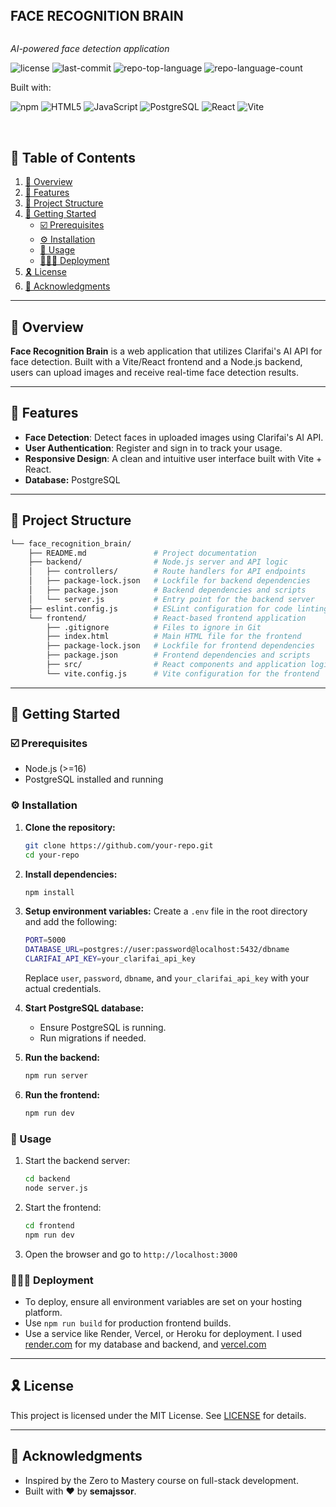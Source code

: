 <div align="left">
    <!-- <img src="./frontend/src/assets/brain-icon.svg" width="20%" align="left" style="margin-right: 15px"/> -->
    <div style="display: inline-block;">
        <h2 style="display: inline-block; vertical-align: middle; margin-top: 0;">FACE RECOGNITION BRAIN</h2>
        <p>
	<em>AI-powered face detection application</em>
</p>
        <p>
	<img src="https://img.shields.io/github/license/semajssor/face_recognition_brain?style=plastic&logo=opensourceinitiative&logoColor=white&color=blueviolet" alt="license">
	<img src="https://img.shields.io/github/last-commit/semajssor/face_recognition_brain?style=plastic&logo=git&logoColor=white&color=blueviolet" alt="last-commit">
	<img src="https://img.shields.io/github/languages/top/semajssor/face_recognition_brain?style=plastic&color=blueviolet" alt="repo-top-language">
	<img src="https://img.shields.io/github/languages/count/semajssor/face_recognition_brain?style=plastic&color=blueviolet" alt="repo-language-count">
</p>
        <p>Built with:</p>
        <p>
	<img src="https://img.shields.io/badge/npm-CB3837.svg?style=plastic&logo=npm&logoColor=white" alt="npm">
<img src="https://img.shields.io/badge/HTML5-E34F26.svg?style=plastic&logo=HTML5&logoColor=white" alt="HTML5">
<img src="https://img.shields.io/badge/JavaScript-F7DF1E.svg?style=plastic&logo=JavaScript&logoColor=black" alt="JavaScript">
<img src="https://img.shields.io/badge/PostgreSQL-316192.svg?style=plastic&logo=postgresql&logoColor=white" alt="PostgreSQL">
<img src="https://img.shields.io/badge/React-61DAFB.svg?style=plastic&logo=react&logoColor=black" alt="React">
<img src="https://img.shields.io/badge/Vite-646CFF.svg?style=plastic&logo=vite&logoColor=white" alt="Vite">
   
</p>
    </div>
</div>
<br clear="left"/>

## 🔗 Table of Contents

1. [📍 Overview](#-overview)
2. [👾 Features](#-features)
3. [📁 Project Structure](#-project-structure)
4. [🚀 Getting Started](#-getting-started)
   - [☑️ Prerequisites](#-prerequisites)
   - [⚙️ Installation](#-installation)
   - [🤖 Usage](#-usage)
   - [🧑🏻‍💻 Deployment](#-deployment)
5. [🎗 License](#-license)
6. [🙌 Acknowledgments](#-acknowledgments)

---

## 📍 Overview

**Face Recognition Brain** is a web application that utilizes Clarifai's AI API for face detection. Built with a Vite/React frontend and a Node.js backend, users can upload images and receive real-time face detection results.

---

## 👾 Features

- **Face Detection**: Detect faces in uploaded images using Clarifai's AI API.
- **User Authentication**: Register and sign in to track your usage.
- **Responsive Design**: A clean and intuitive user interface built with Vite + React.
- **Database:** PostgreSQL

---

## 📁 Project Structure

```sh
└── face_recognition_brain/
    ├── README.md               # Project documentation
    ├── backend/                # Node.js server and API logic
    │   ├── controllers/        # Route handlers for API endpoints
    │   ├── package-lock.json   # Lockfile for backend dependencies
    │   ├── package.json        # Backend dependencies and scripts
    │   └── server.js           # Entry point for the backend server
    ├── eslint.config.js        # ESLint configuration for code linting
    └── frontend/               # React-based frontend application
        ├── .gitignore          # Files to ignore in Git
        ├── index.html          # Main HTML file for the frontend
        ├── package-lock.json   # Lockfile for frontend dependencies
        ├── package.json        # Frontend dependencies and scripts
        ├── src/                # React components and application logic
        └── vite.config.js      # Vite configuration for the frontend
```

---

## 🚀 Getting Started

### ☑️ Prerequisites
- Node.js (>=16)
- PostgreSQL installed and running

### ⚙️ Installation

1. **Clone the repository:**
   ```sh
   git clone https://github.com/your-repo.git
   cd your-repo
   ```
2. **Install dependencies:**
   ```sh
   npm install
   ```
3. **Setup environment variables:**
   Create a `.env` file in the root directory and add the following:
   ```sh
   PORT=5000
   DATABASE_URL=postgres://user:password@localhost:5432/dbname
   CLARIFAI_API_KEY=your_clarifai_api_key
   ```
   Replace `user`, `password`, `dbname`, and `your_clarifai_api_key` with your actual credentials.

4. **Start PostgreSQL database:**
   - Ensure PostgreSQL is running.
   - Run migrations if needed.

5. **Run the backend:**
   ```sh
   npm run server
   ```
6. **Run the frontend:**
   ```sh
   npm run dev
   ```

### 🤖 Usage

1. Start the backend server:
   ```sh
   cd backend
   node server.js
   ```
2. Start the frontend:
   ```sh
   cd frontend
   npm run dev
   ```
3. Open the browser and go to `http://localhost:3000`

### 🧑🏻‍💻 Deployment

- To deploy, ensure all environment variables are set on your hosting platform.
- Use `npm run build` for production frontend builds.
- Use a service like Render, Vercel, or Heroku for deployment. I used [render.com](https://render.com/) for my database and backend, and [vercel.com](https://vercel.com/)

---

## 🎗 License

This project is licensed under the MIT License. See [LICENSE](https://choosealicense.com/licenses/) for details.

---

## 🙌 Acknowledgments

- Inspired by the Zero to Mastery course on full-stack development.
- Built with ❤️ by **semajssor**.
